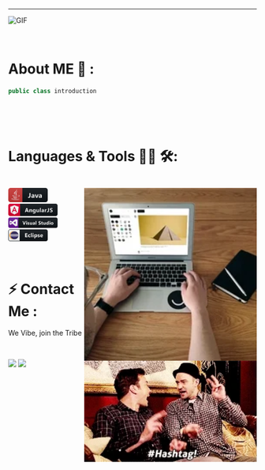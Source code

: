 **********
<img hight="220" width="900" alt="GIF" src="https://github.com/iamabhi5hek/iamabhi5hek/blob/main/soldier.gif">

</br>
</br>
</br>

# About ME 💬 :

```java
public class introduction
```

</br>
</br>
</br>




# Languages & Tools 👨‍💻 🛠:
</br>

<img hight="110" width="350" align="right" alt="GIF" src="https://github.com/iamabhi5hek/iamabhi5hek/blob/main/laptop.gif">


<img src="https://github.com/iamabhi5hek/iamabhi5hek/blob/main/java.svg" alt="java" width="80" hight="50">
<img src="https://github.com/iamabhi5hek/iamabhi5hek/blob/main/angular.svg" alt="angular" width="100" hight="50">
<img src="https://github.com/iamabhi5hek/iamabhi5hek/blob/main/visualstudio.svg" alt="vs" width="100" hight="50">
<img src="https://github.com/iamabhi5hek/iamabhi5hek/blob/main/eclipse.svg" alt="eclipse" width="80" hight="50">

</br>
</br>
</br>



# ⚡ Contact Me :
<p>We Vibe, join the Tribe
<p>
 </br>

<img hight="160" width="350" align="right" alt="GIF" src="https://github.com/iamabhi5hek/iamabhi5hek/blob/main/vibe.gif">

[<img src="https://img.shields.io/badge/iamabhi5hek%20-%230077B5.svg?&style=for-the-badge&logo=linkedin&logoColor=white"/>](https://www.linkedin.com/in/iamabhi5hek/)
[<img src="https://img.shields.io/badge/iamabhi5hek%20-%23E4405F.svg?&style=for-the-badge&logo=Instagram&logoColor=white"/>](https://www.instagram.com/i.am.abhi5hek/)
 


</br>
</br>
</br>
</br>



